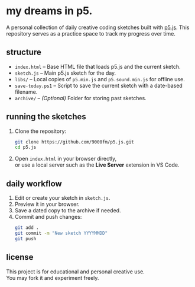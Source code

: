 # my dreams in p5.

A personal collection of daily creative coding sketches built with [p5.js](https://p5js.org/). This repository serves as a practice space to track my progress over time.

## structure

- `index.html` – Base HTML file that loads p5.js and the current sketch.
- `sketch.js` – Main p5.js sketch for the day.
- `libs/` – Local copies of `p5.min.js` and `p5.sound.min.js` for offline use.
- `save-today.ps1` – Script to save the current sketch with a date-based filename.
- `archive/` – _(Optional)_ Folder for storing past sketches.

## running the sketches

1. Clone the repository:

   ```bash
   git clone https://github.com/9000fm/p5.js.git
   cd p5.js
   ```

2. Open `index.html` in your browser directly,  
   or use a local server such as the **Live Server** extension in VS Code.

## daily workflow

1. Edit or create your sketch in `sketch.js`.
2. Preview it in your browser.
3. Save a dated copy to the archive if needed.
4. Commit and push changes:
   ```bash
   git add .
   git commit -m "New sketch YYYYMMDD"
   git push
   ```

## license

This project is for educational and personal creative use.  
You may fork it and experiment freely.
